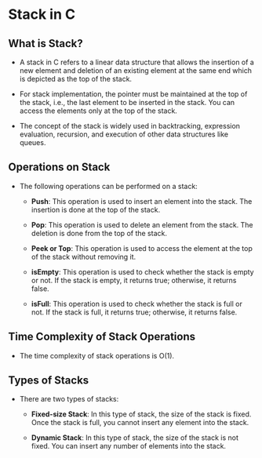 # Stack in C

## What is Stack?

- A stack in C refers to a linear data structure that allows the insertion of a new element and deletion of an existing element at the same end which is depicted as the top of the stack.

- For stack implementation, the pointer must be maintained at the top of the stack, i.e., the last element to be inserted in the stack. You can access the elements only at the top of the stack.

- The concept of the stack is widely used in backtracking, expression evaluation, recursion, and execution of other data structures like queues.

## Operations on Stack

- The following operations can be performed on a stack:

  - **Push**: This operation is used to insert an element into the stack. The insertion is done at the top of the stack.

  - **Pop**: This operation is used to delete an element from the stack. The deletion is done from the top of the stack.

  - **Peek or Top**: This operation is used to access the element at the top of the stack without removing it.

  - **isEmpty**: This operation is used to check whether the stack is empty or not. If the stack is empty, it returns true; otherwise, it returns false.

  - **isFull**: This operation is used to check whether the stack is full or not. If the stack is full, it returns true; otherwise, it returns false.

## Time Complexity of Stack Operations

- The time complexity of stack operations is O(1).

## Types of Stacks

- There are two types of stacks:

  - **Fixed-size Stack**: In this type of stack, the size of the stack is fixed. Once the stack is full, you cannot insert any element into the stack.

  - **Dynamic Stack**: In this type of stack, the size of the stack is not fixed. You can insert any number of elements into the stack.
